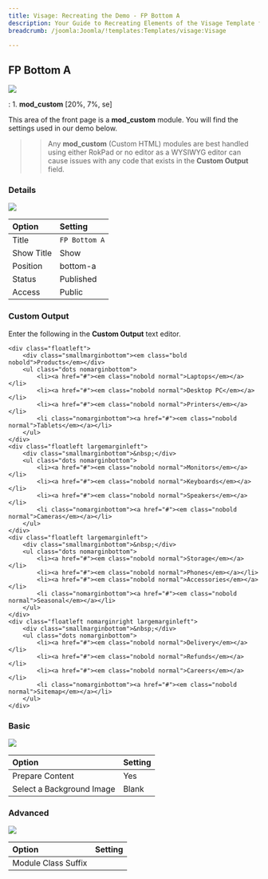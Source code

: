 ```yaml
---
title: Visage: Recreating the Demo - FP Bottom A
description: Your Guide to Recreating Elements of the Visage Template for Joomla
breadcrumb: /joomla:Joomla/!templates:Templates/visage:Visage

---
```


FP Bottom A
-----

![][demo]

:   1. **mod_custom** [20%, 7%, se]

This area of the front page is a **mod_custom** module. You will find the settings used in our demo below.

>> Any **mod_custom** (Custom HTML) modules are best handled using either RokPad or no editor as a WYSIWYG editor can cause issues with any code that exists in the **Custom Output** field.

### Details
![][demo2]

| Option     | Setting              |  
| :--------- | :------------------- |  
| Title      | `FP Bottom A`        |  
| Show Title | Show                 |  
| Position   | bottom-a          |  
| Status     | Published            |  
| Access     | Public               |  

### Custom Output
Enter the following in the **Custom Output** text editor.

~~~
<div class="floatleft">
    <div class="smallmarginbottom"><em class="bold nobold">Products</em></div>
    <ul class="dots nomarginbottom">
        <li><a href="#"><em class="nobold normal">Laptops</em></a></li>
        <li><a href="#"><em class="nobold normal">Desktop PC</em></a></li>
        <li><a href="#"><em class="nobold normal">Printers</em></a></li>
        <li class="nomarginbottom"><a href="#"><em class="nobold normal">Tablets</em></a></li>
    </ul>
</div>
<div class="floatleft largemarginleft">
    <div class="smallmarginbottom">&nbsp;</div>
    <ul class="dots nomarginbottom">
        <li><a href="#"><em class="nobold normal">Monitors</em></a></li>
        <li><a href="#"><em class="nobold normal">Keyboards</em></a></li>
        <li><a href="#"><em class="nobold normal">Speakers</em></a></li>
        <li class="nomarginbottom"><a href="#"><em class="nobold normal">Cameras</em></a></li>
    </ul>
</div>
<div class="floatleft largemarginleft">
    <div class="smallmarginbottom">&nbsp;</div>
    <ul class="dots nomarginbottom">
        <li><a href="#"><em class="nobold normal">Storage</em></a></li>
        <li><a href="#"><em class="nobold normal">Phones</em></a></li>
        <li><a href="#"><em class="nobold normal">Accessories</em></a></li>
        <li class="nomarginbottom"><a href="#"><em class="nobold normal">Seasonal</em></a></li>
    </ul>
</div>
<div class="floatleft nomarginright largemarginleft">
    <div class="smallmarginbottom">&nbsp;</div>
    <ul class="dots nomarginbottom">
        <li><a href="#"><em class="nobold normal">Delivery</em></a></li>
        <li><a href="#"><em class="nobold normal">Refunds</em></a></li>
        <li><a href="#"><em class="nobold normal">Careers</em></a></li>
        <li class="nomarginbottom"><a href="#"><em class="nobold normal">Sitemap</em></a></li>
    </ul>
</div>
~~~

### Basic
![][demo3]

| Option                    | Setting |  
| :------------------------ | :------ |  
| Prepare Content           | Yes     |  
| Select a Background Image | Blank   |

### Advanced
![][demo4]

| Option              | Setting  |  
| :------------------ | :------- |  
| Module Class Suffix |          |  

[demo]: assets/demo_9.jpeg
[demo2]: assets/bottom_1.jpeg
[demo3]: assets/bottom_2.jpeg
[demo4]: assets/bottom_3.jpeg